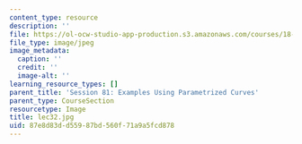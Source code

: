 ```yaml
---
content_type: resource
description: ''
file: https://ol-ocw-studio-app-production.s3.amazonaws.com/courses/18-01sc-single-variable-calculus-fall-2010/87e8d83dd55987bd560f71a9a5fcd878_lec32.jpg
file_type: image/jpeg
image_metadata:
  caption: ''
  credit: ''
  image-alt: ''
learning_resource_types: []
parent_title: 'Session 81: Examples Using Parametrized Curves'
parent_type: CourseSection
resourcetype: Image
title: lec32.jpg
uid: 87e8d83d-d559-87bd-560f-71a9a5fcd878
---
```

